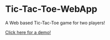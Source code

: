 # Tic-Tac-Toe-WebApp
A Web based Tic-Tac-Toe game for two players!

[Click here for a demo!](https://shaswat-indian.github.io/Tic-Tac-Toe-WebApp)
